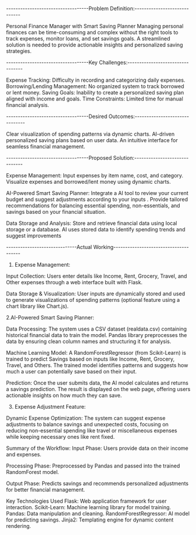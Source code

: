 -----------------------------------Problem Definition:-----------------------------

Personal Finance Manager with Smart Saving Planner
Managing personal finances can be time-consuming and complex without the right tools to track expenses, monitor loans, and set savings goals. A streamlined solution is needed to provide actionable insights and personalized saving strategies.

-----------------------------------Key Challenges:---------------------------------

Expense Tracking: Difficulty in recording and categorizing daily expenses.
Borrowing/Lending Management: No organized system to track borrowed or lent money.
Saving Goals: Inability to create a personalized saving plan aligned with income and goals.
Time Constraints: Limited time for manual financial analysis.

-----------------------------------Desired Outcomes:-------------------------------

Clear visualization of spending patterns via dynamic charts.
AI-driven personalized saving plans based on user data.
An intuitive interface for seamless financial management.

-----------------------------------Proposed Solution:------------------------------ 

Expense Management:
Input expenses by item name, cost, and category.
Visualize expenses and borrowed/lent money using dynamic charts.

AI-Powered Smart Saving Planner:
Integrate a  AI tool to review your current budget and suggest adjustments according to your inputs .
Provide tailored recommendations for balancing essential spending, non-essentials, and savings based on your financial situation.

Data Storage and Analysis:
Store and retrieve financial data using local storage or a database.
AI uses stored data to identify spending trends and suggest improvements

------------------------------Actual Working--------------------------------------
1. Expense Management:
   
Input Collection:
Users enter details like Income, Rent, Grocery, Travel, and Other expenses through a web interface built with Flask.

Data Storage & Visualization:
User inputs are dynamically stored and used to generate visualizations of spending patterns (optional feature using a chart library like Chart.js).

2.AI-Powered Smart Saving Planner:
 
Data Processing:
The system uses a CSV dataset (realdata.csv) containing historical financial data to train the model.
Pandas library preprocesses the data by ensuring clean column names and structuring it for analysis.

Machine Learning Model:
A RandomForestRegressor (from Scikit-Learn) is trained to predict Savings based on inputs like Income, Rent, Grocery, Travel, and Others.
The trained model identifies patterns and suggests how much a user can potentially save based on their input.

Prediction:
Once the user submits data, the AI model calculates and returns a savings prediction.
The result is displayed on the web page, offering users actionable insights on how much they can save.

3. Expense Adjustment Feature:
   
Dynamic Expense Optimization:
The system can suggest expense adjustments to balance savings and unexpected costs, focusing on reducing non-essential spending like travel or miscellaneous expenses while keeping necessary ones like rent fixed.

Summary of the Workflow:
Input Phase: Users provide data on their income and expenses.

Processing Phase:
Preprocessed by Pandas and passed into the trained RandomForest model.

Output Phase:
Predicts savings and recommends personalized adjustments for better financial management.



Key Technologies Used
Flask: Web application framework for user interaction.
Scikit-Learn: Machine learning library for model training.
Pandas: Data manipulation and cleaning.
RandomForestRegressor: AI model for predicting savings.
Jinja2: Templating engine for dynamic content rendering.

